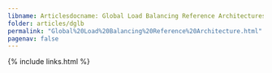 ```yaml
---
libname: Articlesdocname: Global Load Balancing Reference Architecturesummary: "A Generalized Reference Architecture for DNS-based Global Load Balancing"
folder: articles/dglb
permalink: "Global%20Load%20Balancing%20Reference%20Architecture.html"
pagenav: false
---
```


{% include links.html %}